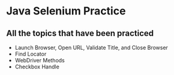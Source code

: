 # **Java Selenium Practice**
## All the topics that have been practiced
- Launch Browser, Open URL, Validate Title, and Close Browser
- Find Locator
- WebDriver Methods
- Checkbox Handle
